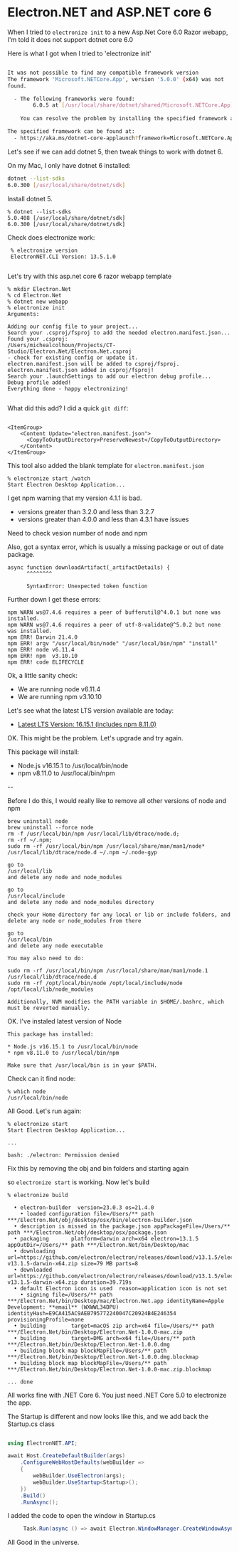 # Electron.NET and ASP.NET core 6

When I tried to `electronize init` to a new Asp.Net Core 6.0 Razor
webapp, I'm told it does not support dotnet core 6.0

Here is what I got when I tried to 'electronize init'

```sh

It was not possible to find any compatible framework version
The framework 'Microsoft.NETCore.App', version '5.0.0' (x64) was not
found.

  - The following frameworks were found:
        6.0.5 at [/usr/local/share/dotnet/shared/Microsoft.NETCore.App]
	
	You can resolve the problem by installing the specified framework and/or SDK.

The specified framework can be found at:
  - https://aka.ms/dotnet-core-applaunch?framework=Microsoft.NETCore.App&framework_version=5.0.0&arch=x64&rid=osx.12-x64
```

Let's see if we can add dotnet 5, then tweak things to work with dotnet 6.

On my Mac, I only have dotnet 6 installed:

```sh
dotnet --list-sdks
6.0.300 [/usr/local/share/dotnet/sdk]
```

Install dotnet 5.


```
% dotnet --list-sdks 
5.0.408 [/usr/local/share/dotnet/sdk]
6.0.300 [/usr/local/share/dotnet/sdk]
```

Check does electronize work:
```
 % electronize version
 ElectronNET.CLI Version: 13.5.1.0
 
```

Let's try with this asp.net core 6 razor webapp template

```
% mkdir Electron.Net
% cd Electron.Net
% dotnet new webapp
% electronize init
Arguments: 

Adding our config file to your project...
Search your .csproj/fsproj to add the needed electron.manifest.json...
Found your .csproj:
/Users/michealcolhoun/Projects/CT-Studio/Electron.Net/Electron.Net.csproj
- check for existing config or update it.
electron.manifest.json will be added to csproj/fsproj.
electron.manifest.json added in csproj/fsproj!
Search your .launchSettings to add our electron debug profile...
Debug profile added!
Everything done - happy electronizing!


```

What did this add? I did a quick `git diff`:
```

<ItemGroup>
    <Content Update="electron.manifest.json">
      <CopyToOutputDirectory>PreserveNewest</CopyToOutputDirectory>
    </Content>
</ItemGroup>
```

This tool also added the blank template for `electron.manifest.json`


```
% electronize start /watch
Start Electron Desktop Application...

```
I get npm warning that my version 4.1.1 is bad.

- versions greater than 3.2.0 and less than 3.2.7 
- versions greater than 4.0.0 and less than 4.3.1 have issues

Need to check vesion number of node and npm

Also, got a syntax error, which is usually a missing package or out of
date package. 

```
async function downloadArtifact(_artifactDetails) {
      ^^^^^^^^
      
      SyntaxError: Unexpected token function
```      

Further down I get these errors:

```
npm WARN ws@7.4.6 requires a peer of bufferutil@^4.0.1 but none was installed.
npm WARN ws@7.4.6 requires a peer of utf-8-validate@^5.0.2 but none was installed.
npm ERR! Darwin 21.4.0
npm ERR! argv "/usr/local/bin/node" "/usr/local/bin/npm" "install"
npm ERR! node v6.11.4
npm ERR! npm  v3.10.10
npm ERR! code ELIFECYCLE

```


Ok, a little sanity check:

* We are running node v6.11.4
* We are running npm v3.10.10

Let's see what the latest LTS version available are today:

* [Latest LTS Version: 16.15.1 (includes npm 8.11.0)](https://nodejs.org/en/download/)

OK. This might be the problem. Let's upgrade and try again.

This package will install:

* Node.js v16.15.1 to /usr/local/bin/node
* npm v8.11.0 to /usr/local/bin/npm

--

Before I do this, I would really like to remove all other versions of
node and npm


```
brew uninstall node
brew uninstall --force node 
rm -f /usr/local/bin/npm /usr/local/lib/dtrace/node.d;
rm -rf ~/.npm;
sudo rm -rf /usr/local/bin/npm /usr/local/share/man/man1/node* /usr/local/lib/dtrace/node.d ~/.npm ~/.node-gyp 

go to 
/usr/local/lib
and delete any node and node_modules

go to 
/usr/local/include
and delete any node and node_modules directory

check your Home directory for any local or lib or include folders, and
delete any node or node_modules from there

go to 
/usr/local/bin
and delete any node executable

You may also need to do:

sudo rm -rf /usr/local/bin/npm /usr/local/share/man/man1/node.1 /usr/local/lib/dtrace/node.d
sudo rm -rf /opt/local/bin/node /opt/local/include/node /opt/local/lib/node_modules

Additionally, NVM modifies the PATH variable in $HOME/.bashrc, which must be reverted manually.

```

OK. I've instaled latest version of Node

```
This package has installed:

* Node.js v16.15.1 to /usr/local/bin/node
* npm v8.11.0 to /usr/local/bin/npm

Make sure that /usr/local/bin is in your $PATH.
```

Check can it find node:

```
% which node
/usr/local/bin/node
```

All Good. Let's run again:

```
% electronize start 
Start Electron Desktop Application...

... 

bash: ./electron: Permission denied

```

Fix this by removing the obj and bin folders and starting again


so `electronize start` is working. Now let's build


```
% electronize build

  • electron-builder  version=23.0.3 os=21.4.0
    • loaded configuration file=/Users/** path ***/Electron.Net/obj/desktop/osx/bin/electron-builder.json
  • description is missed in the package.json appPackageFile=/Users/** path ***/Electron.Net/obj/desktop/osx/package.json
  • packaging       platform=darwin arch=x64 electron=13.1.5 appOutDir=/Users/** path ***/Electron.Net/bin/Desktop/mac
  • downloading url=https://github.com/electron/electron/releases/download/v13.1.5/electron-v13.1.5-darwin-x64.zip size=79 MB parts=8
  • downloaded url=https://github.com/electron/electron/releases/download/v13.1.5/electron-v13.1.5-darwin-x64.zip duration=39.719s
  • default Electron icon is used  reason=application icon is not set
    • signing file=/Users/** path ***/Electron.Net/bin/Desktop/mac/Electron.Net.app identityName=Apple Development: **email** (WXWWL34DPU) identityHash=E9CA415AC9AEB795772240047C20924B4E246354 provisioningProfile=none
  • building        target=macOS zip arch=x64 file=/Users/** path ***/Electron.Net/bin/Desktop/Electron.Net-1.0.0-mac.zip
  • building        target=DMG arch=x64 file=/Users/** path ***/Electron.Net/bin/Desktop/Electron.Net-1.0.0.dmg
  • building block map blockMapFile=/Users/** path ***/Electron.Net/bin/Desktop/Electron.Net-1.0.0.dmg.blockmap
  • building block map blockMapFile=/Users/** path ***/Electron.Net/bin/Desktop/Electron.Net-1.0.0-mac.zip.blockmap
  
... done
```



All works fine with .NET Core 6. You just need .NET Core 5.0 to electronize the app.


The Startup is different and now looks like this, and we add back the Startup.cs class


```c#

using ElectronNET.API;

await Host.CreateDefaultBuilder(args)
    .ConfigureWebHostDefaults(webBuilder =>
    {
        webBuilder.UseElectron(args);
        webBuilder.UseStartup<Startup>();
    })
    .Build()
    .RunAsync();

```

I added the code to open the window in Startup.cs

```c#
     Task.Run(async () => await Electron.WindowManager.CreateWindowAsync());
```

All Good in the universe.





